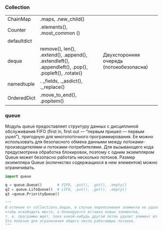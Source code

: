 
### Collection

|  |  | |
| --- | --- | --- |
| ChainMap | .maps, .new_child() |
| Counter | .elements(), .most_common ()|
| defaultdict ||
| deque | remove(), len(), .extend(), .append(), .extendleft(), .appendleft(), .pop(), .popleft(), .rotate() | Двухсторонняя очередь (потокобезопасна) |
| namedtuple | . _fields, ._asdict(), ._replace() | |
| OrderedDict | .move_to_end(), .popitem() |

### queue 
Модуль queue предоставляет структуру данных c дисциплиной обслуживания FIFO (first in, first out — “первым пришел — первым ушел”), пригодную для многопоточного программирования. Ее можно использовать для безопасного обмена данными между потоками-производителями и потоками-потребителями. 
Для вызывающего кода предусмотрена обработка блокировок, поэтому c одним экземпляром Queue может безопасно работать несколько потоков. Размер экземпляра Queue (количество содержащихся в нем элементов) можно ограничивать.

```python
import queue

q = queue.Queue()       # FIFO, .put(), .get(), .empty()
q2 = queue.LifoQueue()  # LIFO, .put(), .get(), .empty()
q3 =queue.PriorityQueue()

"""
В отличие от collections.deque, в случае переполнения элементы не удаляются из очереди, 
чтобы освободить место, а блокируется вставка новых элементов, 
т. е. программа ждет, пока какой-нибудь другой поток удалит элемент из очереди. 
Это полезно для ограничения общего числа работающих потоков.
"""

```

